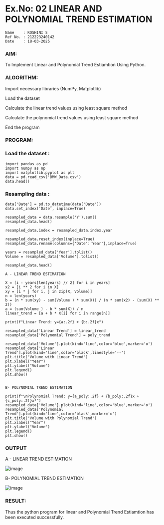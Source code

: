 # Ex.No: 02 LINEAR AND POLYNOMIAL TREND ESTIMATION
```
Name    : ROSHINI S
Ref No. : 212223240142
Date    : 18-03-2025
```
### AIM:
To Implement Linear and Polynomial Trend Estiamtion Using Python.

### ALGORITHM:
Import necessary libraries (NumPy, Matplotlib)

Load the dataset

Calculate the linear trend values using least square method

Calculate the polynomial trend values using least square method

End the program
### PROGRAM:
### Load the dataset :
```
import pandas as pd 
import numpy as np 
import matplotlib.pyplot as plt 
data = pd.read_csv('BMW_Data.csv')
data.head()
```
### Resampling data :
```
data['Date'] = pd.to_datetime(data['Date'])
data.set_index('Date', inplace=True)

resampled_data = data.resample('Y').sum()
resampled_data.head()

resampled_data.index = resampled_data.index.year

resampled_data.reset_index(inplace=True)
resampled_data.rename(columns={'Date':'Year'},inplace=True)

years = resampled_data['Year'].tolist()
Volume = resampled_data['Volume'].tolist()

resampled_data.head()

A - LINEAR TREND ESTIMATION

X = [i - years[len(years) // 2] for i in years]
x2 = [i ** 2 for i in X]
xy = [i * j for i, j in zip(X, Volume)]
n = len(years)
b = (n * sum(xy) - sum(Volume ) * sum(X)) / (n * sum(x2) - (sum(X) ** 2))
a = (sum(Volume ) - b * sum(X)) / n
linear_trend = [a + b * X[i] for i in range(n)]

print(f"Linear Trend: y={a:.2f} + {b:.2f}x")

resampled_data['Linear Trend'] = linear_trend
resampled_data['Polynomial Trend'] = poly_trend

resampled_data['Volume'].plot(kind='line',color='blue',marker='o')
resampled_data['Linear Trend'].plot(kind='line',color='black',linestyle='--')
plt.title("Volume with Linear Trend")
plt.xlabel("Year")
plt.ylabel("Volume")
plt.legend()
plt.show()


B- POLYNOMIAL TREND ESTIMATION

print(f"\nPolynomial Trend: y={a_poly:.2f} + {b_poly:.2f}x + {c_poly:.2f}x²")
resampled_data['Volume'].plot(kind='line',color='blue',marker='o')
resampled_data['Polynomial Trend'].plot(kind='line',color='black',marker='o')
plt.title("Volume with Polynomial Trend")
plt.xlabel("Year")
plt.ylabel("Volume")
plt.legend()
plt.show()

```
### OUTPUT
A - LINEAR TREND ESTIMATION

![image](https://github.com/user-attachments/assets/a0060314-52ea-4de1-aa9e-e370f5ce5c03)


B- POLYNOMIAL TREND ESTIMATION

![image](https://github.com/user-attachments/assets/a0eaed9a-3d62-4f53-9e46-0fd9a59c1695)



### RESULT:
Thus the python program for linear and Polynomial Trend Estiamtion has been executed successfully.

